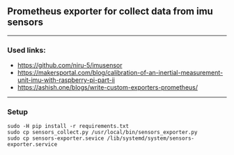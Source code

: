 ## Prometheus exporter for collect data from imu sensors

___

### Used links:
 - https://github.com/niru-5/imusensor
 - https://makersportal.com/blog/calibration-of-an-inertial-measurement-unit-imu-with-raspberry-pi-part-ii
 - https://ashish.one/blogs/write-custom-exporters-prometheus/


___

### Setup

```
sudo -H pip install -r requirements.txt
sudo cp sensors_collect.py /usr/local/bin/sensors_exporter.py
sudo cp sensors-exporter.sevice /lib/systemd/system/sensors-exporter.service
```
